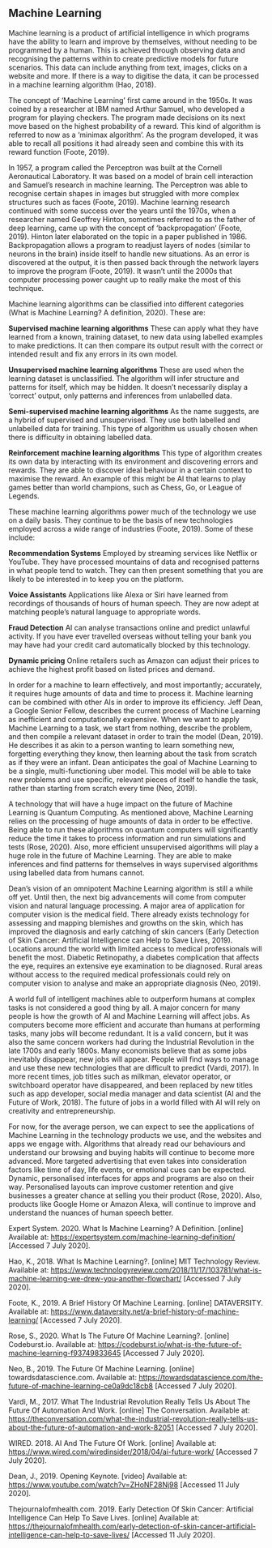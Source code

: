 ## Machine Learning

Machine learning is a product of artificial intelligence in which programs have the ability to learn and improve by themselves, without needing to be programmed by a human. This is achieved through observing data and recognising the patterns within to create predictive models for future scenarios. This data can include anything from text, images, clicks on a website and more. If there is a way to digitise the data, it can be processed in a machine learning algorithm (Hao, 2018).

The concept of ‘Machine Learning’ first came around in the 1950s. It was coined by a researcher at IBM named Arthur Samuel, who developed a program for playing checkers. The program made decisions on its next move based on the highest probability of a reward. This kind of algorithm is referred to now as a ‘minimax algorithm’. As the program developed, it was able to recall all positions it had already seen and combine this with its reward function (Foote, 2019).

In 1957, a program called the Perceptron was built at the Cornell Aeronautical Laboratory. It was based on a model of brain cell interaction and Samuel’s research in machine learning. The Perceptron was able to recognise certain shapes in images but struggled with more complex structures such as faces (Foote, 2019).
Machine learning research continued with some success over the years until the 1970s, when a researcher named Geoffrey Hinton, sometimes referred to as the father of deep learning, came up with the concept of ‘backpropagation’ (Foote, 2019). Hinton later elaborated on the topic in a paper published in 1986. Backpropagation allows a program to readjust layers of nodes (similar to neurons in the brain) inside itself to handle new situations. As an error is discovered at the output, it is then passed back through the network layers to improve the program (Foote, 2019). It wasn’t until the 2000s that computer processing power caught up to really make the most of this technique.

Machine learning algorithms can be classified into different categories (What is Machine Learning? A definition, 2020). These are:

**Supervised machine learning algorithms**
These can apply what they have learned from a known, training dataset, to new data using labelled examples to make predictions. It can then compare its output result with the correct or intended result and fix any errors in its own model.

**Unsupervised machine learning algorithms**
These are used when the learning dataset is unclassified. The algorithm will infer structure and patterns for itself, which may be hidden. It doesn’t necessarily display a ‘correct’ output, only patterns and inferences from unlabelled data.

**Semi-supervised machine learning algorithms**
As the name suggests, are a hybrid of supervised and unsupervised. They use both labelled and unlabelled data for training. This type of algorithm us usually chosen when there is difficulty in obtaining labelled data.

**Reinforcement machine learning algorithms**
This type of algorithm creates its own data by interacting with its environment and discovering errors and rewards. They are able to discover ideal behaviour in a certain context to maximise the reward.
An example of this might be AI that learns to play games better than world champions, such as Chess, Go, or League of Legends.

These machine learning algorithms power much of the technology we use on a daily basis. They continue to be the basis of new technologies employed across a wide range of industries (Foote, 2019). Some of these include:

**Recommendation Systems**
Employed by streaming services like Netflix or YouTube. They have processed mountains of data and recognised patterns in what people tend to watch. They can then present something that you are likely to be interested in to keep you on the platform.

**Voice Assistants**
Applications like Alexa or Siri have learned from recordings of thousands of hours of human speech. They are now adept at matching people’s natural language to appropriate words.

**Fraud Detection**
AI can analyse transactions online and predict unlawful activity. If you have ever travelled overseas without telling your bank you may have had your credit card automatically blocked by this technology.

**Dynamic pricing**
Online retailers such as Amazon can adjust their prices to achieve the highest profit based on listed prices and demand.

In order for a machine to learn effectively, and most importantly; accurately, it requires huge amounts of data and time to process it. Machine learning can be combined with other AIs in order to improve its efficiency. Jeff Dean, a Google Senior Fellow, describes the current process of Machine Learning as inefficient and computationally expensive. When we want to apply Machine Learning to a task, we start from nothing, describe the problem, and then compile a relevant dataset in order to train the model (Dean, 2019). He describes it as akin to a person wanting to learn something new, forgetting everything they know, then learning about the task from scratch as if they were an infant. Dean anticipates the goal of Machine Learning to be a single, multi-functioning uber model. This model will be able to take new problems and use specific, relevant pieces of itself to handle the task, rather than starting from scratch every time (Neo, 2019).

A technology that will have a huge impact on the future of Machine Learning is Quantum Computing. As mentioned above, Machine Learning relies on the processing of huge amounts of data in order to be effective. Being able to run these algorithms on quantum computers will significantly reduce the time it takes to process information and run simulations and tests (Rose, 2020). Also, more efficient unsupervised algorithms will play a huge role in the future of Machine Learning. They are able to make inferences and find patterns for themselves in ways supervised algorithms using labelled data from humans cannot.

Dean’s vision of an omnipotent Machine Learning algorithm is still a while off yet. Until then, the next big advancements will come from computer vision and natural language processing. A major area of application for computer vision is the medical field. There already exists technology for assessing and mapping blemishes and growths on the skin, which has improved the diagnosis and early catching of skin cancers (Early Detection of Skin Cancer: Artificial Intelligence can Help to Save Lives, 2019). Locations around the world with limited access to medical professionals will benefit the most. Diabetic Retinopathy, a diabetes complication that affects the eye, requires an extensive eye examination to be diagnosed. Rural areas without access to the required medical professionals could rely on computer vision to analyse and make an appropriate diagnosis (Neo, 2019).

A world full of intelligent machines able to outperform humans at complex tasks is not considered a good thing by all. A major concern for many people is how the growth of AI and Machine Learning will affect jobs. As computers become more efficient and accurate than humans at performing tasks, many jobs will become redundant. It is a valid concern, but it was also the same concern workers had during the Industrial Revolution in the late 1700s and early 1800s. Many economists believe that as some jobs inevitably disappear, new jobs will appear. People will find ways to manage and use these new technologies that are difficult to predict (Vardi, 2017). In more recent times, job titles such as milkman, elevator operator, or switchboard operator have disappeared, and been replaced by new titles such as app developer, social media manager and data scientist (AI and the Future of Work, 2018). The future of jobs in a world filled with AI will rely on creativity and entrepreneurship.

For now, for the average person, we can expect to see the applications of Machine Learning in the technology products we use, and the websites and apps we engage with. Algorithms that already read our behaviours and understand our browsing and buying habits will continue to become more advanced. More targeted advertising that even takes into consideration factors like time of day, life events, or emotional cues can be expected. Dynamic, personalised interfaces for apps and programs are also on their way. Personalised layouts can improve customer retention and give businesses a greater chance at selling you their product (Rose, 2020). Also, products like Google Home or Amazon Alexa, will continue to improve and understand the nuances of human speech better.



Expert System. 2020. What Is Machine Learning? A Definition. [online] Available at: <https://expertsystem.com/machine-learning-definition/> [Accessed 7 July 2020].

Hao, K., 2018. What Is Machine Learning?. [online] MIT Technology Review. Available at: <https://www.technologyreview.com/2018/11/17/103781/what-is-machine-learning-we-drew-you-another-flowchart/> [Accessed 7 July 2020].

Foote, K., 2019. A Brief History Of Machine Learning. [online] DATAVERSITY. Available at: <https://www.dataversity.net/a-brief-history-of-machine-learning/> [Accessed 7 July 2020].

Rose, S., 2020. What Is The Future Of Machine Learning?. [online] Codeburst.io. Available at: <https://codeburst.io/what-is-the-future-of-machine-learning-f93749833645> [Accessed 7 July 2020].

Neo, B., 2019. The Future Of Machine Learning. [online] towardsdatascience.com. Available at: <https://towardsdatascience.com/the-future-of-machine-learning-ce0a9dc18cb8> [Accessed 7 July 2020].

Vardi, M., 2017. What The Industrial Revolution Really Tells Us About The Future Of Automation And Work. [online] The Conversation. Available at: <https://theconversation.com/what-the-industrial-revolution-really-tells-us-about-the-future-of-automation-and-work-82051> [Accessed 7 July 2020].

WIRED. 2018. AI And The Future Of Work. [online] Available at: <https://www.wired.com/wiredinsider/2018/04/ai-future-work/> [Accessed 7 July 2020].

Dean, J., 2019. Opening Keynote. [video] Available at: <https://www.youtube.com/watch?v=ZHoNF28Nj98> [Accessed 11 July 2020].

Thejournalofmhealth.com. 2019. Early Detection Of Skin Cancer: Artificial Intelligence Can Help To Save Lives. [online] Available at: <https://thejournalofmhealth.com/early-detection-of-skin-cancer-artificial-intelligence-can-help-to-save-lives/> [Accessed 11 July 2020].
